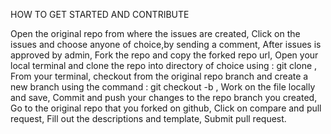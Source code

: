 
HOW TO GET STARTED AND CONTRIBUTE

Open the original repo from where the issues are created, 
Click on the issues and choose anyone of choice,by sending a comment, 
After issues is approved by admin,
Fork the repo and copy the forked repo url, 
Open your local terminal and clone the repo into directory of choice using : git clone <forked repo url>, 
From your terminal, checkout from the original repo branch and create a new branch using the command : git checkout -b <new branch name>, 
Work on the file locally and save, 
Commit and push your changes to the repo branch you created, 
Go to the original repo that you forked on github, 
Click on compare and pull request, 
Fill out the descriptions and template, 
Submit pull request.


